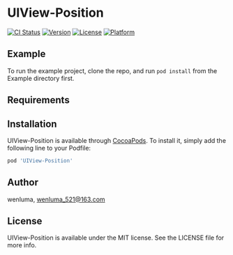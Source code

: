 # UIView-Position

[![CI Status](https://img.shields.io/travis/wenluma/UIView-Position.svg?style=flat)](https://travis-ci.org/wenluma/UIView-Position)
[![Version](https://img.shields.io/cocoapods/v/UIView-Position.svg?style=flat)](https://cocoapods.org/pods/UIView-Position)
[![License](https://img.shields.io/cocoapods/l/UIView-Position.svg?style=flat)](https://cocoapods.org/pods/UIView-Position)
[![Platform](https://img.shields.io/cocoapods/p/UIView-Position.svg?style=flat)](https://cocoapods.org/pods/UIView-Position)

## Example

To run the example project, clone the repo, and run `pod install` from the Example directory first.

## Requirements

## Installation

UIView-Position is available through [CocoaPods](https://cocoapods.org). To install
it, simply add the following line to your Podfile:

```ruby
pod 'UIView-Position'
```

## Author

wenluma, wenluma_521@163.com

## License

UIView-Position is available under the MIT license. See the LICENSE file for more info.
